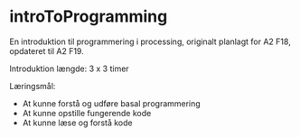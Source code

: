
# introToProgramming
En introduktion til programmering i processing, originalt planlagt for A2 F18, opdateret til A2 F19.

Introduktion længde: 3 x 3 timer

Læringsmål:
-	At kunne forstå og udføre basal programmering
-	At kunne opstille fungerende kode
-	At kunne læse og forstå kode
